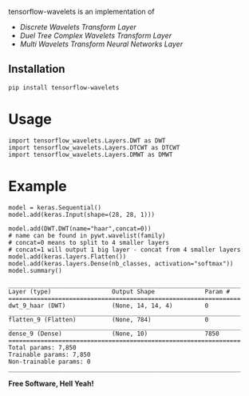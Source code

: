 tensorflow-wavelets is an implementation of
- *Discrete Wavelets Transform Layer*
- *Duel Tree Complex Wavelets Transform Layer*
- *Multi Wavelets Transform Neural Networks Layer*


## Installation

```
pip install tensorflow-wavelets
```
# Usage
```
import tensorflow_wavelets.Layers.DWT as DWT
import tensorflow_wavelets.Layers.DTCWT as DTCWT
import tensorflow_wavelets.Layers.DMWT as DMWT
```

# Example
```
model = keras.Sequential()
model.add(keras.Input(shape=(28, 28, 1)))

model.add(DWT.DWT(name="haar",concat=0))
# name can be found in pywt.wavelist(family)
# concat=0 means to split to 4 smaller layers
# concat=1 will output 1 big layer - concat from 4 smaller layers
model.add(keras.layers.Flatten())
model.add(keras.layers.Dense(nb_classes, activation="softmax"))
model.summary()
```

    _________________________________________________________________
    Layer (type)                 Output Shape              Param #   
    =================================================================
    dwt_9_haar (DWT)             (None, 14, 14, 4)         0         
    _________________________________________________________________
    flatten_9 (Flatten)          (None, 784)               0         
    _________________________________________________________________
    dense_9 (Dense)              (None, 10)                7850      
    =================================================================
    Total params: 7,850
    Trainable params: 7,850
    Non-trainable params: 0
    _________________________________________________________________
	
	
**Free Software, Hell Yeah!**
